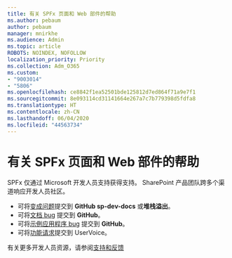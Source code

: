 ```yaml
---
title: 有关 SPFx 页面和 Web 部件的帮助
ms.author: pebaum
author: pebaum
manager: mnirkhe
ms.audience: Admin
ms.topic: article
ROBOTS: NOINDEX, NOFOLLOW
localization_priority: Priority
ms.collection: Adm_O365
ms.custom:
- "9003014"
- "5806"
ms.openlocfilehash: ce8842f1ea52501bde125812d7ed864f71a9e7f1
ms.sourcegitcommit: 8e093114cd31141664e267a7c7b779398d5fdfa8
ms.translationtype: HT
ms.contentlocale: zh-CN
ms.lasthandoff: 06/04/2020
ms.locfileid: "44563734"
---
```

# <a name="help-with-spfx-pages-and-web-parts"></a>有关 SPFx 页面和 Web 部件的帮助

SPFx 仅通过 Microsoft 开发人员支持获得支持。 SharePoint 产品团队跨多个渠道响应开发人员社区。

- 可将[变成问题](https://docs.microsoft.com/sharepoint/dev/support-feedback#programming-questions)提交到 **GitHub sp-dev-docs** 或**堆栈溢出**。
- 可将[文档 bug](https://docs.microsoft.com/sharepoint/dev/support-feedback#documentation-bugs) 提交到 **GitHub**。
- 可将[示例应用程序 bug](https://docs.microsoft.com/sharepoint/dev/support-feedback#sample-application-bugs) 提交到 **GitHub**。
- 可将[功能请求](https://docs.microsoft.com/sharepoint/dev/support-feedback#feature-requests)提交到 UserVoice。

有关更多开发人员资源，请参阅[支持和反馈](https://docs.microsoft.com/sharepoint/dev/support-feedback)